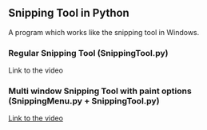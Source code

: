 ## Snipping Tool in Python
A program which works like the snipping tool in Windows.

### Regular Snipping Tool (SnippingTool.py)
Link to the video

### Multi window Snipping Tool with paint options (SnippingMenu.py + SnippingTool.py)
[Link to the video](https://www.youtube.com/watch?v=bfOPA8Onp3Q)
